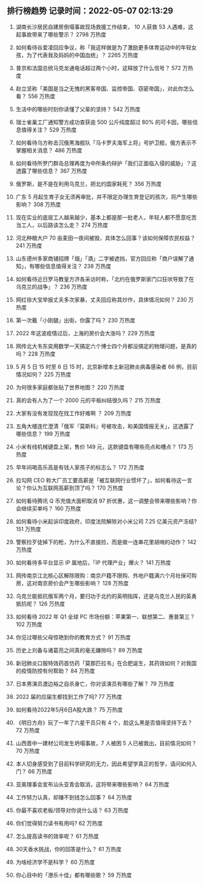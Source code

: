 
## 排行榜趋势 记录时间：2022-05-07 02:13:29
  
  1. 湖南长沙居民自建房倒塌事故现场救援工作结束， 10 人获救 53 人遇难，这起事故带来了哪些警示？ 2798 万热度
    
  2. 如何看待谷爱凌回应争议，称「我这样做是为了激励更多体育运动中的年轻女孩，为了代表我及妈妈的中国血统」？ 2265 万热度
    
  3. 普京和法国总统马克龙通电话超过两个小时，这释放了什么信号？ 572 万热度
    
  4. 赵立坚称「美国是当之无愧的黑客帝国、监控帝国、窃密帝国」，对此你怎么看？ 556 万热度
    
  5. 生活中的哪些时刻你读懂了父辈的坚持？ 542 万热度
    
  6. 瑞士雀巢工厂通知警方成功查获逾 500 公斤纯度超过 80% 的可卡因，哪些信息值得关注？ 529 万热度
    
  7. 如何看待乌方称击沉俄黑海舰队「马卡罗夫海军上将」号护卫舰，俄方表示不掌握相关消息？ 486 万热度
    
  8. 如何看待所罗门群岛总理再度为中所条约辩护「我们正面临入侵的威胁」？这透露了哪些信息？ 367 万热度
    
  9. 俄罗斯，是不是在利用乌克兰，把北约国家耗死？ 356 万热度
    
  10. 广东 5 月起生育子女无须再审批，并不限定办理生育登记的孩次，将产生哪些影响？ 308 万热度
    
  11. 现在实业的底层工人越来越少，基本上都是那一批老人，年轻人都不愿意吃苦当工人，以后路该怎么走？ 274 万热度
    
  12. 河北种粮大户 70 亩麦田一夜间被毁，具体怎么回事？该如何保障农民权益？ 241 万热度
    
  13. 山东德州多家商铺招牌「烟」「酒」二字被遮挡，官方回应称「商户误解了通知」，有哪些信息值得关注？ 238 万热度
    
  14. 如何看待近日罗马教皇方济各采访时称，「北约在俄罗斯家门口狂吠导致了在乌克兰的战争」？ 236 万热度
    
  15. 网红徐大宝举报丈夫多次家暴，丈夫回应称其炒作，具体情况如何？ 230 万热度
    
  16. 第一次戴「小刚腿」出街，你露了吗？ 230 万热度
    
  17. 2022 年这波疫情过后，上海的房价会大涨吗？ 229 万热度
    
  18. 网传北大韦东奕用数学一天搞定六个博士四个月都没搞定的物理问题，是真的吗？ 228 万热度
    
  19. 5 月 5 日 15 时至 6 日 15 时，北京新增本土新冠肺炎病毒感染者 66 例，目前情况如何？ 225 万热度
    
  20. 为何很多家庭都张贴了世界地图？ 220 万热度
    
  21. 真的会有人为了一个 2000 元的平板纠结很久吗？ 215 万热度
    
  22. 大家有没有发现现在找工作好难啊 ？ 209 万热度
    
  23. 五角大楼连忙澄清「俄军『莫斯科』号被攻击，和美国情报无关」，这透露了哪些信息？ 199 万热度
    
  24. 小米有线机械键盘上架，售价 149 元，这款键盘有哪些亮点和槽点？ 173 万热度
    
  25. 早年间喝高乐高是有钱人家孩子的标志么？ 172 万热度
    
  26. 拉勾网 CEO 称大厂员工要高薪是「被互联网行业惯坏了」，如何看待这一言论？你认为互联网高薪到顶了吗？ 170 万热度
    
  27. 如何看待腾讯 Q 币充值大面积取消 97 折优惠，这一调整会带来哪些影响？你会继续买单吗？ 160 万热度
    
  28. 如何看待小米起诉印度政府，印度法院解除对小米公司 7.25 亿美元资产冻结? 151 万热度
    
  29. 警察捡歹徒掉下的枪，为什么不直接捡，而是做一连串花里胡哨的动作？ 142 万热度
    
  30. 如何看待多平台显示 IP 属地后，「IP 代理产业」爆火？ 141 万热度
    
  31. 网传南京江北核心区解除限购：南京户籍不限购、外地户籍满六个月社保可购房，这对南京房价会产生哪些影响？ 128 万热度
    
  32. 乌克兰能抵抗俄军两个月，要归功于北约的英明指挥，还是乌克兰人民的英勇抵抗呢？ 126 万热度
    
  33. 如何看待 2022 年 Q1 全球 PC 市场份额：苹果第一、联想第二、惠普第三？ 102 万热度
    
  34. 你见过哪些父母惊艳到你的教育方式？ 91 万热度
    
  35. 历史上刘备与诸葛亮之间真的毫无嫌隙吗？ 89 万热度
    
  36. 新冠肺炎口服特效药首仿药「莫那匹拉韦」在合肥诞生，其药效如何？对我国的疫情防控有何帮助？ 84 万热度
    
  37. 日本男演员渡边裕之自杀身亡，你对该演员有哪些了解？ 79 万热度
    
  38. 2022 届的应届生都找到工作了吗? 77 万热度
    
  39. 如何看待2022年5月6日A股大跌？ 75 万热度
    
  40. 《明日方舟》玩了一年了六星干员只有 4 个，脸这么黑是否值得坚持下去？ 72 万热度
    
  41. 山西晋中一建材公司发生坍塌事故，7 人被困 5 人已被救出，目前情况如何？ 70 万热度
    
  42. 本人切身感受到了目前科学研究的无力，因此希望学真正的哲学，请问如何入门？ 66 万热度
    
  43. 亚奥理事会宣布汕头亚青会取消，这将带来哪些影响？ 64 万热度
    
  44. 工作努力认真，却赚不到钱怎么回事？ 64 万热度
    
  45. 你最不喜欢老板/领导对你说什么话？ 63 万热度
    
  46. 你们觉得努力读书有用吗? 62 万热度
    
  47. 怎么提高读书的效率呢？ 61 万热度
    
  48. 30天香水挑战，你的回答是什么？ 61 万热度
    
  49. 为啥经济学不是科学？ 60 万热度
    
  50. 你心目中的「港乐十佳」都有哪些歌？ 59 万热度
    